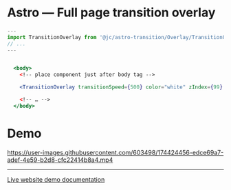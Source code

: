 # Astro — Full page transition overlay

```ts
---
import TransitionOverlay from '@jc/astro-transition/Overlay/TransitionOverlay.astro';
// ...
---
```

```jsx

  <body>
    <!-- place component just after body tag -->

    <TransitionOverlay transitionSpeed={500} color="white" zIndex={99} />

    <!-- … -->
  </body>

```

# Demo

https://user-images.githubusercontent.com/603498/174424456-edce69a7-adef-4e59-b2d8-cfc22414b8a4.mp4

---

[Live website demo documentation](../../demo/README.md)

